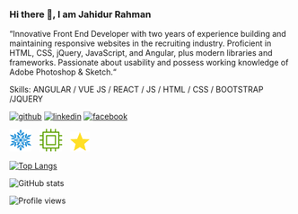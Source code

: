 ### Hi there 👋, I am Jahidur Rahman
“Innovative Front End Developer with two years of experience building and maintaining responsive websites in the recruiting industry. Proficient in HTML, CSS, jQuery, JavaScript, and Angular, plus modern libraries and frameworks. Passionate about usability and possess working knowledge of Adobe Photoshop & Sketch.“

Skills: ANGULAR / VUE JS / REACT / JS / HTML / CSS / BOOTSTRAP /JQUERY



[<img src='https://cdn.jsdelivr.net/npm/simple-icons@3.0.1/icons/github.svg' alt='github' height='40'>](https://github.com/jahidur358)  [<img src='https://cdn.jsdelivr.net/npm/simple-icons@3.0.1/icons/linkedin.svg' alt='linkedin' height='40'>](https://www.linkedin.com/in/jahidur.rahaman358/)  [<img src='https://cdn.jsdelivr.net/npm/simple-icons@3.0.1/icons/facebook.svg' alt='facebook' height='40'>](https://www.facebook.com/zahid.hasan358)  

<a href='https://archiveprogram.github.com/'><img src='https://raw.githubusercontent.com/acervenky/animated-github-badges/master/assets/acbadge.gif' width='40' height='40'></a> <a href='https://docs.github.com/en/developers'><img src='https://raw.githubusercontent.com/acervenky/animated-github-badges/master/assets/devbadge.gif' width='40' height='40'></a> <a href='https://stars.github.com/'><img src='https://raw.githubusercontent.com/acervenky/animated-github-badges/master/assets/starbadge.gif' width='35' height='35'></a> 

[![Top Langs](https://github-readme-stats.vercel.app/api/top-langs/?username=jahidur358)](https://github.com/anuraghazra/github-readme-stats)

![GitHub stats](https://github-readme-stats.vercel.app/api?username=jahidur358&show_icons=true)  

![Profile views](https://gpvc.arturio.dev/jahidur358)  
